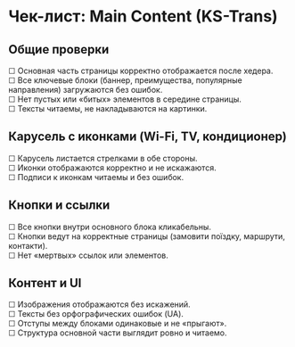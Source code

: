 # Чек-лист: Main Content (KS-Trans)

## Общие проверки  
☐ Основная часть страницы корректно отображается после хедера.  
☐ Все ключевые блоки (баннер, преимущества, популярные направления) загружаются без ошибок.  
☐ Нет пустых или «битых» элементов в середине страницы.  
☐ Тексты читаемы, не накладываются на картинки.

## Карусель с иконками (Wi-Fi, TV, кондиционер)  
☐ Карусель листается стрелками в обе стороны.  
☐ Иконки отображаются корректно и не искажаются.  
☐ Подписи к иконкам читаемы и без ошибок. 

## Кнопки и ссылки  
☐ Все кнопки внутри основного блока кликабельны.  
☐ Кнопки ведут на корректные страницы (замовити поїздку, маршрути, контакти).  
☐ Нет «мертвых» ссылок или элементов.  

## Контент и UI  
☐ Изображения отображаются без искажений.  
☐ Тексты без орфографических ошибок (UA).  
☐ Отступы между блоками одинаковые и не «прыгают».  
☐ Структура основной части выглядит ровно и читаемо.  
